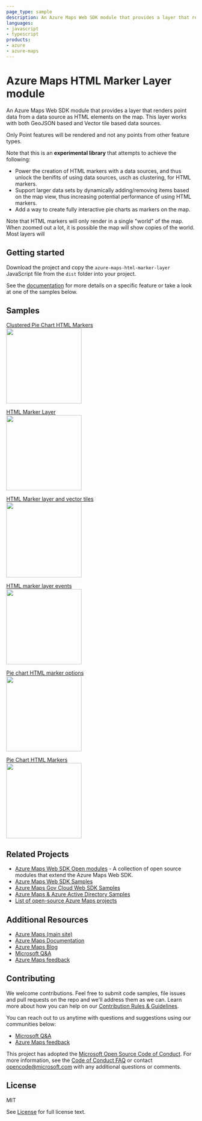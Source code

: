 ```yaml
---
page_type: sample
description: An Azure Maps Web SDK module that provides a layer that renders point data from a data source as HTML elements on the map.
languages:
- javascript
- typescript
products:
- azure
- azure-maps
---
```


# Azure Maps HTML Marker Layer module

An Azure Maps Web SDK module that provides a layer that renders point data from a data source as HTML elements on the map. This layer works with both GeoJSON based and Vector tile based data sources. 

Only Point features will be rendered and not any points from other feature types.

Note that this is an **experimental library** that attempts to achieve the following:

- Power the creation of HTML markers with a data sources, and thus unlock the benifits of using data sources, usch as clustering, for HTML markers.
- Support larger data sets by dynamically adding/removing items based on the map view, thus increasing potential performance of using HTML markers. 
- Add a way to create fully interactive pie charts as markers on the map.

Note that HTML markers will only render in a single "world" of the map. When zoomed out a lot, it is possible the map will show copies of the world. Most layers will 

## Getting started

Download the project and copy the `azure-maps-html-marker-layer` JavaScript file from the `dist` folder into your project. 

See the [documentation](https://github.com/Azure-Samples/azure-maps-html-marker-layer/tree/main/docs) for more details on a specific feature or take a look at one of the samples below.

## Samples

[Clustered Pie Chart HTML Markers](https://azuremapscodesamples.azurewebsites.net/index.html?sample=Clustered%20Pie%20Chart%20HTML%20Markers)
<br/>[<img src="https://github.com/Azure-Samples/AzureMapsCodeSamples/raw/master/AzureMapsCodeSamples/SiteResources/screenshots/Clustered-Pie-Chart-HTML-Markers.jpg" height="200px">](https://azuremapscodesamples.azurewebsites.net/index.html?sample=Clustered%20Pie%20Chart%20HTML%20Markers)

[HTML Marker Layer](https://azuremapscodesamples.azurewebsites.net/index.html?sample=HTML%20Marker%20Layer)
<br/>[<img src="https://github.com/Azure-Samples/AzureMapsCodeSamples/raw/master/AzureMapsCodeSamples/SiteResources/screenshots/HTML-Marker-Layer.jpg" height="200px">](https://azuremapscodesamples.azurewebsites.net/index.html?sample=HTML%20Marker%20Layer)

[HTML Marker layer and vector tiles](https://azuremapscodesamples.azurewebsites.net/index.html?sample=HTML%20Marker%20layer%20and%20vector%20tiles)
<br/>[<img src="https://github.com/Azure-Samples/AzureMapsCodeSamples/raw/master/AzureMapsCodeSamples/SiteResources/screenshots/HTML-Marker-layer-and-vector-tiles.jpg" height="200px">](https://azuremapscodesamples.azurewebsites.net/index.html?sample=HTML%20Marker%20layer%20and%20vector%20tiles)

[HTML marker layer events](https://azuremapscodesamples.azurewebsites.net/index.html?sample=HTML%20marker%20layer%20events)
<br/>[<img src="https://github.com/Azure-Samples/AzureMapsCodeSamples/raw/master/AzureMapsCodeSamples/SiteResources/screenshots/HTML-marker-layer-events.gif" height="200px">](https://azuremapscodesamples.azurewebsites.net/index.html?sample=HTML%20marker%20layer%20events)

[Pie chart HTML marker options](https://azuremapscodesamples.azurewebsites.net/index.html?sample=Pie%20chart%20HTML%20marker%20options)
<br/>[<img src="https://github.com/Azure-Samples/AzureMapsCodeSamples/raw/master/AzureMapsCodeSamples/SiteResources/screenshots/Pie-chart-HTML-marker-options.jpg" height="200px">](https://azuremapscodesamples.azurewebsites.net/index.html?sample=Pie%20chart%20HTML%20marker%20options)

[Pie Chart HTML Markers](https://azuremapscodesamples.azurewebsites.net/index.html?sample=Pie%20Chart%20HTML%20Markers)
<br/>[<img src="https://github.com/Azure-Samples/AzureMapsCodeSamples/raw/master/AzureMapsCodeSamples/SiteResources/screenshots/Pie-Chart-HTML-Markers.jpg" height="200px">](https://azuremapscodesamples.azurewebsites.net/index.html?sample=Pie%20Chart%20HTML%20Markers)

## Related Projects

* [Azure Maps Web SDK Open modules](https://github.com/microsoft/Maps/blob/master/AzureMaps.md#open-web-sdk-modules) - A collection of open source modules that extend the Azure Maps Web SDK.
* [Azure Maps Web SDK Samples](https://github.com/Azure-Samples/AzureMapsCodeSamples)
* [Azure Maps Gov Cloud Web SDK Samples](https://github.com/Azure-Samples/AzureMapsGovCloudCodeSamples)
* [Azure Maps & Azure Active Directory Samples](https://github.com/Azure-Samples/Azure-Maps-AzureAD-Samples)
* [List of open-source Azure Maps projects](https://github.com/microsoft/Maps/blob/master/AzureMaps.md)

## Additional Resources

* [Azure Maps (main site)](https://azure.com/maps)
* [Azure Maps Documentation](https://docs.microsoft.com/azure/azure-maps/index)
* [Azure Maps Blog](https://azure.microsoft.com/blog/topics/azure-maps/)
* [Microsoft Q&A](https://docs.microsoft.com/answers/topics/azure-maps.html)
* [Azure Maps feedback](https://feedback.azure.com/forums/909172-azure-maps)

## Contributing

We welcome contributions. Feel free to submit code samples, file issues and pull requests on the repo and we'll address them as we can. 
Learn more about how you can help on our [Contribution Rules & Guidelines](https://github.com/Azure-Samples/azure-maps-html-marker-layer/blob/main/CONTRIBUTING.md). 

You can reach out to us anytime with questions and suggestions using our communities below:
* [Microsoft Q&A](https://docs.microsoft.com/answers/topics/azure-maps.html)
* [Azure Maps feedback](https://feedback.azure.com/forums/909172-azure-maps)

This project has adopted the [Microsoft Open Source Code of Conduct](https://opensource.microsoft.com/codeofconduct/). 
For more information, see the [Code of Conduct FAQ](https://opensource.microsoft.com/codeofconduct/faq/) or 
contact [opencode@microsoft.com](mailto:opencode@microsoft.com) with any additional questions or comments.

## License

MIT
 
See [License](https://github.com/Azure-Samples/azure-maps-html-marker-layer/blob/main/LICENSE.md) for full license text.
